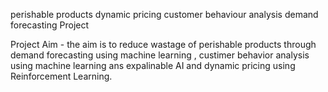 perishable products dynamic pricing customer behaviour analysis demand forecasting Project 

Project Aim - the aim is to reduce wastage of perishable products through demand forecasting using machine learning , 
              custimer behavior analysis using machine learning ans expalinable AI and dynamic pricing using Reinforcement Learning.

